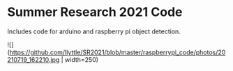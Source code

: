 # Summer Research 2021 Code

Includes code for arduino and raspberry pi object detection.

![](https://github.com/llyttle/SR2021/blob/master/raspberrypi_code/photos/20210719_162210.jpg | width=250)

